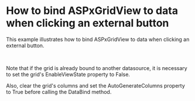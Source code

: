 # How to bind ASPxGridView to data when clicking an external button


<p>This example illustrates how to bind ASPxGridView to data when clicking an external button.</p><br />
<p>Note that if the grid is already bound to another datasource, it is necessary to set the grid's EnableViewState property to False.</p><p>Also, clear the grid's columns and set the AutoGenerateColumns property to True before calling the DataBind method.</p>

<br/>


